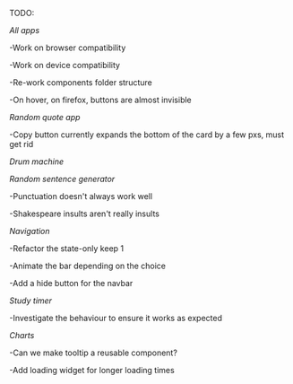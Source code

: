 TODO:

_All apps_

-Work on browser compatibility

-Work on device compatibility

-Re-work components folder structure

-On hover, on firefox, buttons are almost invisible

_Random quote app_

-Copy button currently expands the bottom of the card by a few pxs, must get rid

_Drum machine_

_Random sentence generator_

-Punctuation doesn't always work well

-Shakespeare insults aren't really insults

_Navigation_

-Refactor the state-only keep 1

-Animate the bar depending on the choice

-Add a hide button for the navbar

_Study timer_

-Investigate the behaviour to ensure it works as expected

_Charts_

-Can we make tooltip a reusable component?

-Add loading widget for longer loading times
